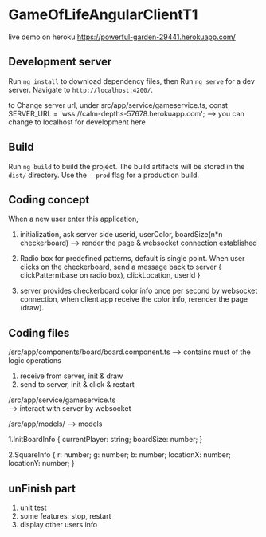 # GameOfLifeAngularClientT1

live demo on heroku
https://powerful-garden-29441.herokuapp.com/

## Development server
Run `ng install` to download dependency files, then
Run `ng serve` for a dev server. Navigate to `http://localhost:4200/`. 

to Change server url, under src/app/service/gameservice.ts, 
const SERVER_URL = 'wss://calm-depths-57678.herokuapp.com';  --> you can change to localhost for development here


## Build

Run `ng build` to build the project. The build artifacts will be stored in the `dist/` directory. Use the `--prod` flag for a production build.

## Coding concept
When a new user enter this application, 
1. initialization, ask server side userid, userColor, boardSize(n*n checkerboard) --> render the page & websocket connection established

2. Radio box for predefined patterns, default is single point. When user clicks on the checkerboard, send a message back to server { clickPattern(base on radio box), clickLocation, userId }

3. server provides checkerboard color info once per second by websocket connection, when client app receive the color info, rerender the page (draw).

## Coding files

/src/app/components/board/board.component.ts 
 --> contains must of the logic operations 
 1. receive from server, init & draw 
 2. send to server,  init & click & restart
 
/src/app/service/gameservice.ts  
--> interact with server by websocket

/src/app/models/
--> models

1.InitBoardInfo { 
    currentPlayer: string; 
    boardSize: number;
 }
 
2.SquareInfo {
    r: number;
    g: number;
    b: number;
    locationX: number;
    locationY: number;
 }



## unFinish part
1. unit test
2. some features: stop, restart
3. display other users info
